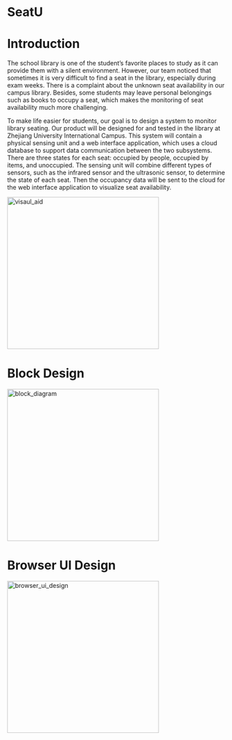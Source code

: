 # SeatU
# Introduction
The school library is one of the student’s favorite places to study as it can provide them with a silent
environment. However, our team noticed that sometimes it is very difficult to find a seat in the library,
especially during exam weeks. There is a complaint about the unknown seat availability in our campus
library. Besides, some students may leave personal belongings such as books to occupy a seat, which makes
the monitoring of seat availability much more challenging.  

To make life easier for students, our goal is to design a system to monitor library seating. Our product
will be designed for and tested in the library at Zhejiang University International Campus. This system
will contain a physical sensing unit and a web interface application, which uses a cloud database to support
data communication between the two subsystems. There are three states for each seat: occupied by people,
occupied by items, and unoccupied. The sensing unit will combine different types of sensors, such as the
infrared sensor and the ultrasonic sensor, to determine the state of each seat. Then the occupancy data will
be sent to the cloud for the web interface application to visualize seat availability.

<img src ="https://github.com/LinHangzheng/SeatU/image/visual_aid.png" width = "350" alt = "visaul_aid"/>

# Block Design
<img src ="https://github.com/LinHangzheng/SeatU/image/block_diagram.png" width = "350" alt = "block_diagram"/>

# Browser UI Design
<img src ="https://github.com/LinHangzheng/SeatU/image/browser_design.png" width = "350" alt = "browser_ui_design"/>
